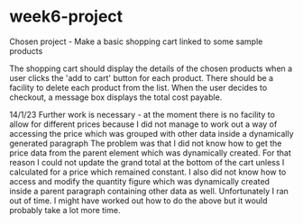 # week6-project
Chosen project - Make a basic shopping cart linked to some sample products

The shopping cart should display the details of the chosen products when a user clicks the 'add to cart' button for each product.
There should be a facility to delete each product from the list.
When the user decides to checkout, a message box displays the total cost payable.

14/1/23
Further work is necessary - at the moment there is no facility to allow for different prices because I did not 
manage to work out a way of accessing the price which was grouped with other data inside a dynamically generated paragraph
The problem was that I did not know how to get the price data from the parent element which was dynamically created.
For that reason I could not update the grand total at the bottom of the cart unless I calculated for a price which remained constant.  I also did not know how to access and modify
 the quantity figure which was dynamically created inside a parent paragraph containing other data as well.
 Unfortunately I ran out of time. I might have worked out how to do the above but it would probably take a lot more time.
 
